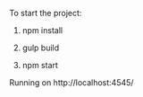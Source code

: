 To start the project:

1. npm install

2. gulp build

3. npm start

Running on http://localhost:4545/
